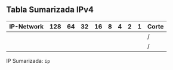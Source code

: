 ## Tabla Sumarizada IPv4

| IP-Network | 128 | 64  | 32  | 16  | 8   | 4   | 2   | 1   | Corte |
| ---------- | --- | --- | --- | --- | --- | --- | --- | --- | ----- |
|            |     |     |     |     |     |     |     |     | /     |
|            |     |     |     |     |     |     |     |     | /     |

IP Sumarizada: `ip`